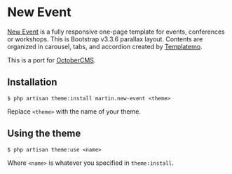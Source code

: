 # New Event
[New Event](http://www.templatemo.com/tm-486-new-event) is a fully responsive one-page template for events, conferences or workshops. This is Bootstrap v3.3.6 parallax layout. Contents are organized in carousel, tabs, and accordion created by [Templatemo](http://www.templatemo.com/).

This is a port for [OctoberCMS](https://octobercms.com/).


## Installation
`$ php artisan theme:install martin.new-event <theme>`

Replace `<theme>` with the name of your theme.


## Using the theme
`$ php artisan theme:use <name>`

Where `<name>` is whatever you specified in `theme:install`.